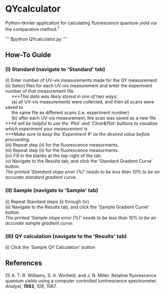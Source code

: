 # QYcalculator
Python-tkinter application for calculating fluorescence quantum yield via the comparative method.<sup>1</sup>

'''
$python QYcalculator.py
'''

## How-To Guide
### (I) Standard (navigate to 'Standard' tab)
(i) Enter number of UV-vis measurements made for the QY measurement <br>
(ii) Select files for each UV-vis measurement and enter the experiment number of that measurement file. <br>
&nbsp;&nbsp;&nbsp;&nbsp;&nbsp;<i>***This data was likely stored in one of two ways:</i> <br>
&nbsp;&nbsp;&nbsp;&nbsp;&nbsp;(a) all UV-vis measurements were collected, and then all scans were saved to <br>
&nbsp;&nbsp;&nbsp;&nbsp;&nbsp;the same file as different scans (i.e. experiment number) <br>
&nbsp;&nbsp;&nbsp;&nbsp;&nbsp;(b) after each UV-vis measurement, the scan was saved as a new file <br>
<i>***It will be helpful to use the 'Plot' and 'Clear&Plot' buttons to visualize which experiment your measurement is</i> <br>
<i>***Make sure to keep the 'Experiment #' as the desired value before proceeding.</i> <br>
(iii) Repeat step (ii) for the fluorescence measurments. <br> 
(iii) Repeat step (ii) for the fluorescence measurments. <br>
(iv) Fill in the blanks at the top-right of the tab. <br>
(v) Navigate to the Results tab, and click the 'Standard Gradient Curve' button. <br>
<i>The printed 'Standard slope error (%)' needs to be less than 10% to be an accurate standard gradient curve.</i> <br>
### (II) Sample (navigate to 'Sample' tab)
(i) Repeat Standard steps (i) through (iv) <br>
(ii) Navigate to the Results tab, and click the 'Sample Gradient Curve' button. <br>
<i>The printed 'Sample slope error (%)' needs to be less than 10% to be an accurate sample gradient curve.</i> <br>
### (III) QY calculation (navigate to the 'Results' tab)
(i) Click the 'Sample QY Calculation' button <br>

## References
(1) A. T. R. Williams, S. A. Winfield, and J. N. Miller. Relative fluorescence quantum yields using a computer controlled luminescence spectrometer. <i>Analyst</i>, <b>1983</b>, <i>108</i>, 1067. 
